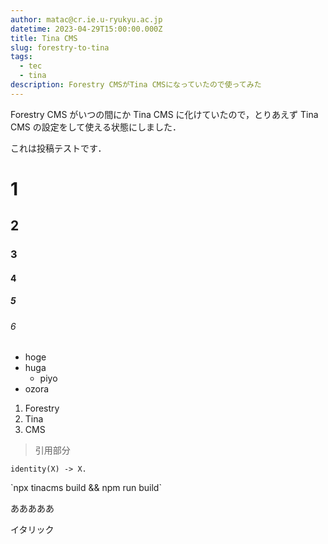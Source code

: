 ```yaml
---
author: matac@cr.ie.u-ryukyu.ac.jp
datetime: 2023-04-29T15:00:00.000Z
title: Tina CMS
slug: forestry-to-tina
tags:
  - tec
  - tina
description: Forestry CMSがTina CMSになっていたので使ってみた
---
```


Forestry CMS がいつの間にか Tina CMS に化けていたので，とりあえず Tina CMS の設定をして使える状態にしました．

これは投稿テストです．

# 1

## 2

### 3

#### 4

##### 5

###### 6

- hoge
- huga
  - piyo
- ozora

1. Forestry
2. Tina
3. CMS

> 引用部分

```
identity(X) -> X.
```

\`npx tinacms build && npm run build\`

あああああ

イタリック
